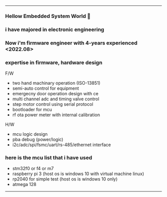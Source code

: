 --------------------------------------------------------------------
### Hellow Embedded System World 👋

### i have majored in electronic engineering

### Now i'm firmware engineer with 4-years experienced <2022.08>

### expertise in firmware, hardware design
F/W
- two hand machinary operation (ISO-13851)
- semi-auto control for equipment 
- emergecny door operation design with ce
- multi channel adc and timing valve control
- step motor control using serial protocol
- bootloader for mcu
- rf ota power meter with internal calibration

H/W
- mcu logic design
- pba debug (power/logic)
- i2c/adc/spi/fsmc/uart/rs-485/ethernet interface

### here is the mcu list that i have used
- stm32f0 or f4 or m7
- raspberry pi 3 (host os is windows 10 with virtual machine linux)
- rp2040 for simple test (host os is windows 10 only)
- atmega 128
--------------------------------------------------------------------

<!--
**KpuFish/KpuFish** is a ✨ _special_ ✨ repository because its `README.md` (this file) appears on your GitHub profile.

Here are some ideas to get you started:

- 🔭 I’m currently working on ...
- 🌱 I’m currently learning ...
- 👯 I’m looking to collaborate on ...
- 🤔 I’m looking for help with ...
- 💬 Ask me about ...
- 📫 How to reach me: ...
- 😄 Pronouns: ...
- ⚡ Fun fact: ...
--> 
